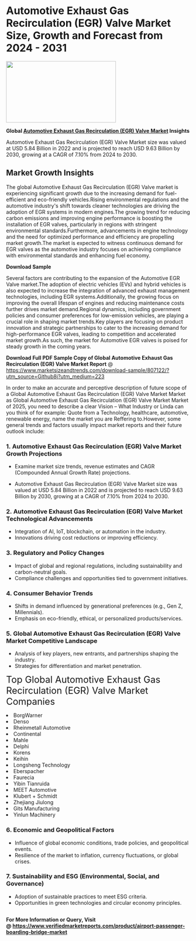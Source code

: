<H1>Automotive Exhaust Gas Recirculation (EGR) Valve Market Size, Growth and Forecast from 2024 - 2031</H1><img class="aligncenter size-medium wp-image-584254" src="https://thirdeyenews.in/wp-content/uploads/2024/09/Global-Market-Research-300x168.jpeg" alt="" width="300" height="168" /><p><strong>Global&nbsp;<a href="https://www.marketsizeandtrends.com/download-sample/807122/?utm_source=Github8j?utm_medium=223">Automotive Exhaust Gas Recirculation (EGR) Valve Market</a> Insights</strong></p><p>Automotive Exhaust Gas Recirculation (EGR) Valve Market size was valued at USD 5.84 Billion in 2022 and is projected to reach USD 9.63 Billion by 2030, growing at a CAGR of 7.10% from 2024 to 2030.</p><p><h2>Market Growth Insights</h2> <p>The global Automotive Exhaust Gas Recirculation (EGR) Valve market is experiencing significant growth due to the increasing demand for fuel-efficient and eco-friendly vehicles.Rising environmental regulations and the automotive industry's shift towards cleaner technologies are driving the adoption of EGR systems in modern engines.The growing trend for reducing carbon emissions and improving engine performance is boosting the installation of EGR valves, particularly in regions with stringent environmental standards.Furthermore, advancements in engine technology and the need for optimized performance and efficiency are propelling market growth.The market is expected to witness continuous demand for EGR valves as the automotive industry focuses on achieving compliance with environmental standards and enhancing fuel economy.</p> <p><strong>Download Sample</strong></p> <p>Several factors are contributing to the expansion of the Automotive EGR Valve market.The adoption of electric vehicles (EVs) and hybrid vehicles is also expected to increase the integration of advanced exhaust management technologies, including EGR systems.Additionally, the growing focus on improving the overall lifespan of engines and reducing maintenance costs further drives market demand.Regional dynamics, including government policies and consumer preferences for low-emission vehicles, are playing a crucial role in shaping market trends.Key players are focusing on product innovation and strategic partnerships to cater to the increasing demand for high-performance EGR valves, leading to competition and accelerated market growth.As such, the market for Automotive EGR valves is poised for steady growth in the coming years.</p> <p><span class=""><strong>Download Full PDF Sample Copy of Global Automotive Exhaust Gas Recirculation (EGR) Valve Market Report</strong> @ <a href="https://www.marketsizeandtrends.com/download-sample/807122/?utm_source=Github8j?utm_medium=223" target="_blank">https://www.marketsizeandtrends.com/download-sample/807122/?utm_source=Github8j?utm_medium=223</a></span></p><p>In order to make an accurate and perceptive description of future scope of a Global&nbsp;Automotive Exhaust Gas Recirculation (EGR) Valve Market Market as Global&nbsp;Automotive Exhaust Gas Recirculation (EGR) Valve Market Market of 2025, you need to describe a clear Vision &ndash; What Industry or Linda can you think of for example: Quote from a Technology, healthcare, automotive, renewable energy, name the market you are Reffering to.However, some general trends and factors usually impact market reports and their future outlook include:</p><h3>1.&nbsp;<strong>Automotive Exhaust Gas Recirculation (EGR) Valve Market Growth Projections</strong></h3><ul><li>Examine market size trends, revenue estimates and CAGR (Compounded Annual Growth Rate) projections.</li><li><p>Automotive Exhaust Gas Recirculation (EGR) Valve Market size was valued at USD 5.84 Billion in 2022 and is projected to reach USD 9.63 Billion by 2030, growing at a CAGR of 7.10% from 2024 to 2030.</p></li></ul><h3>2.&nbsp;<strong>Automotive Exhaust Gas Recirculation (EGR) Valve Market Technological Advancements</strong></h3><ul><li>Integration of AI, IoT, blockchain, or automation in the industry.</li><li>Innovations driving cost reductions or improving efficiency.</li></ul><h3>3.&nbsp;<strong>Regulatory and Policy Changes</strong></h3><ul><li>Impact of global and regional regulations, including sustainability and carbon-neutral goals.</li><li>Compliance challenges and opportunities tied to government initiatives.</li></ul><h3>4.&nbsp;<strong>Consumer Behavior Trends</strong></h3><ul><li>Shifts in demand influenced by generational preferences (e.g., Gen Z, Millennials).</li><li>Emphasis on eco-friendly, ethical, or personalized products/services.</li></ul><h3>5.&nbsp;<strong>Global Automotive Exhaust Gas Recirculation (EGR) Valve Market Competitive Landscape</strong></h3><ul><li>Analysis of key players, new entrants, and partnerships shaping the industry.</li><li>Strategies for differentiation and market penetration.</li></ul><p data-pm-slice="1 1 []"><span style="color: inherit; font-family: inherit; font-size: 25px;">Top Global Automotive Exhaust Gas Recirculation (EGR) Valve Market Companies</span></p><div class="" data-test-id=""><p><li>BorgWarner</li><li> Denso</li><li> Rheinmetall Automotive</li><li> Continental</li><li> Mahle</li><li> Delphi</li><li> Korens</li><li> Keihin</li><li> Longsheng Technology</li><li> Eberspacher</li><li> Faurecia</li><li> Yibin Tianruida</li><li> MEET Automotive</li><li> Klubert + Schmidt</li><li> Zhejiang Jiulong</li><li> Gits Manufacturing</li><li> Yinlun Machinery</li></p></div><h3>6.&nbsp;<strong>Economic and Geopolitical Factors</strong></h3><ul><li>Influence of global economic conditions, trade policies, and geopolitical events.</li><li>Resilience of the market to inflation, currency fluctuations, or global crises.</li></ul><h3>7.&nbsp;<strong>Sustainability and ESG (Environmental, Social, and Governance)</strong></h3><ul><li>Adoption of sustainable practices to meet ESG criteria.</li><li>Opportunities in green technologies and circular economy principles.</li></ul><h2><strong style="font-size: 14px;">For More Information or Query, Visit @&nbsp;</strong><a style="background-color: #ffffff; font-size: 14px;" href="https://www.marketsizeandtrends.com/report/automotive-exhaust-gas-recirculation-egr-valve-market/" target="_blank">https://www.verifiedmarketreports.com/product/airport-passenger-boarding-bridge-market</a></h2>